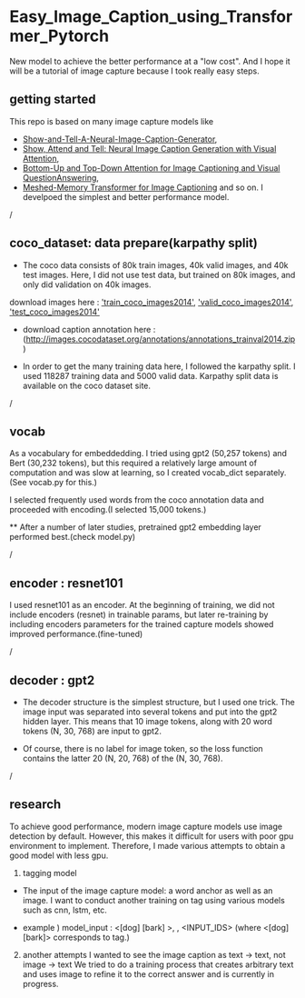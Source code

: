 # Easy_Image_Caption_using_Transformer_Pytorch
New model to achieve the better performance at a "low cost".  And I hope it will be a tutorial of image capture because I took really easy steps.



## getting started
This repo is based on many image capture models like 
 * [Show-and-Tell-A-Neural-Image-Caption-Generator](https://arxiv.org/pdf/1411.4555.pdf), 
 * [Show, Attend and Tell: Neural Image Caption Generation with Visual Attention](https://arxiv.org/pdf/1502.03044.pdf), 
 * [Bottom-Up and Top-Down Attention for Image Captioning and Visual QuestionAnswering](https://arxiv.org/pdf/1707.07998.pdf),
 * [Meshed-Memory Transformer for Image Captioning](https://arxiv.org/pdf/1912.08226.pdf) 
and so on.
I develpoed the simplest and better performance model.




/




## coco_dataset: data prepare(karpathy split)
* The coco data consists of 80k train images, 40k valid images, and 40k test images. Here, I did not use test data, but trained on 80k images, and only did validation on 40k images.


download images here : ['train_coco_images2014'](http://images.cocodataset.org/zips/train2014.zip), ['valid_coco_images2014'](http://images.cocodataset.org/zips/val2014.zip), ['test_coco_images2014'](http://images.cocodataset.org/zips/test2014.zip)

* download caption annotation here : (http://images.cocodataset.org/annotations/annotations_trainval2014.zip)

* In order to get the many training data here, I followed the karpathy split.
I used 118287 training data and 5000 valid data. Karpathy split data is available on the coco dataset site.





/





## vocab
As a vocabulary for embeddedding. I tried using gpt2 (50,257 tokens) and Bert (30,232 tokens), but this required a relatively large amount of computation and was slow at learning, so I created vocab_dict separately.(See vocab.py for this.)

I selected frequently used words from the coco annotation data and proceeded with encoding.(I selected 15,000 tokens.)



** After a number of later studies, pretrained gpt2 embedding layer performed best.(check model.py)





/





## encoder : resnet101
I used resnet101 as an encoder. At the beginning of training, we did not include encoders (resnet) in trainable params, but later re-training by including encoders parameters for the trained capture models showed improved performance.(fine-tuned)






/





## decoder : gpt2
* The decoder structure is the simplest structure, but I used one trick. The image input was separated into several tokens and put into the gpt2 hidden layer. This means that 10 image tokens, along with 20 word tokens (N, 30, 768) are input to gpt2.

* Of course, there is no label for image token, so the loss function contains the latter 20 (N, 20, 768) of the (N, 30, 768).





/






## research 
To achieve good performance, modern image capture models use image detection by default. However, this makes it difficult for users with poor gpu environment to implement.
Therefore, I made various attempts to obtain a good model with less gpu.

1. tagging model
* The input of the image capture model: a word anchor as well as an image. 
I want to conduct another training on tag using various models such as cnn, lstm, etc.


* example )
model_input : <[dog] [bark] >, <img>, <INPUT_IDS>
(where <[dog] [bark]> corresponds to tag.)



2. another attempts
I wanted to see the image caption as text -> text, not image -> text
We tried to do a training process that creates arbitrary text and uses image to refine it to the correct answer and is currently in progress.













